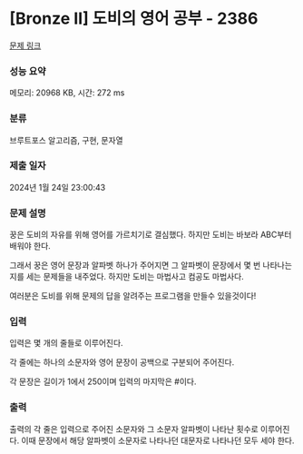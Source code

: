 # [Bronze II] 도비의 영어 공부 - 2386 

[문제 링크](https://www.acmicpc.net/problem/2386) 

### 성능 요약

메모리: 20968 KB, 시간: 272 ms

### 분류

브루트포스 알고리즘, 구현, 문자열

### 제출 일자

2024년 1월 24일 23:00:43

### 문제 설명

<p>꿍은 도비의 자유를 위해 영어를 가르치기로 결심했다. 하지만 도비는 바보라 ABC부터 배워야 한다.</p>

<p>그래서 꿍은 영어 문장과 알파벳 하나가 주어지면 그 알파벳이 문장에서 몇 번 나타나는지를 세는 문제들을 내주었다. 하지만 도비는 마법사고 컴공도 마법사다.</p>

<p>여러분은 도비를 위해 문제의 답을 알려주는 프로그램을 만들수 있을것이다!</p>

### 입력 

 <p>입력은 몇 개의 줄들로 이루어진다.</p>

<p>각 줄에는 하나의 소문자와 영어 문장이 공백으로 구분되어 주어진다.</p>

<p>각 문장은 길이가 1에서 250이며 입력의 마지막은 #이다.</p>

### 출력 

 <p>출력의 각 줄은 입력으로 주어진 소문자와 그 소문자 알파벳이 나타난 횟수로 이루어진다. 이때 문장에서 해당 알파벳이 소문자로 나타나던 대문자로 나타나던 모두 세야 한다.</p>

